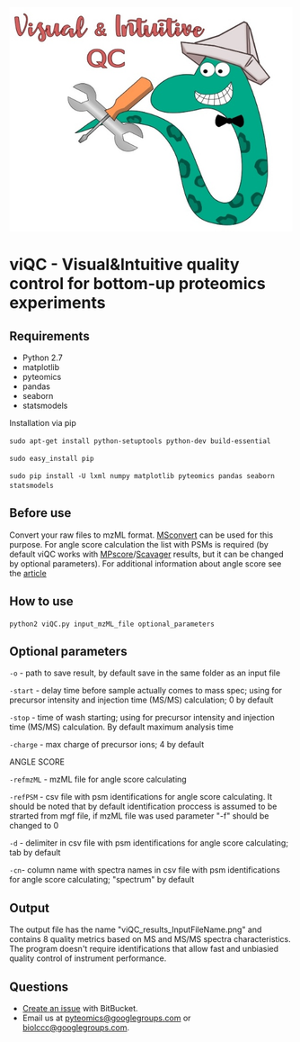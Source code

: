 ![Image](example.jpg)

viQC - Visual&Intuitive quality control for bottom-up proteomics experiments
===========================================================================================


Requirements
------------
- Python 2.7
- matplotlib
- pyteomics
- pandas
- seaborn 
- statsmodels

Installation via pip 

``sudo apt-get install python-setuptools python-dev build-essential``

``sudo easy_install pip``

``sudo pip install -U lxml numpy matplotlib pyteomics pandas seaborn statsmodels ``

Before use
----------

Convert your raw files to mzML format. [MSconvert](<http://proteowizard.sourceforge.net/projects.html>) can be used for this purpose. 
For angle score calculation the list with PSMs is required (by default viQC works with [MPscore](<https://bitbucket.org/markmipt/mp-score>)/[Scavager](<https://bitbucket.org/markmipt/scavager>) results, but it can be changed by optional parameters). 
For additional information about angle score see the [article](<https://www.sciencedirect.com/science/article/pii/S138738061730146X>)

How to use
----------
    
``python2 viQC.py input_mzML_file optional_parameters ``


Optional parameters 
----------

``-o`` - path to save result, by default save in the same folder as an input file

``-start`` - delay time before sample actually comes to mass spec; using for precursor intensity and injection time (MS/MS) calculation; 0 by default

``-stop`` - time of wash starting; using for precursor intensity and injection time (MS/MS) calculation. By default maximum analysis time

``-charge`` - max charge of precursor ions; 4 by default

ANGLE SCORE 

``-refmzML`` - mzML file for angle score calculating

``-refPSM`` - csv file with psm identifications for angle score calculating. It should be noted that by default identification proccess is assumed to be strarted from mgf file, if mzML file was used parameter "-f" should be changed to 0 

``-d`` - delimiter in csv file with psm identifications for angle score calculating; tab by default

``-cn``- column name with spectra names in csv file with psm identifications for angle score calculating; "spectrum" by default


Output 
------
The output file has the name "viQC_results_InputFileName.png" and contains 8 quality metrics based on MS and MS/MS spectra characteristics. 
The program doesn't require identifications that allow fast and unbiasied quality control of instrument performance.  




Questions
---------
- [Create an issue](<https://bitbucket.org/lisavetasol/viqc/admin/issues>) with BitBucket.
- Email us at pyteomics@googlegroups.com or biolccc@googlegroups.com.
